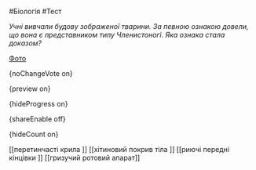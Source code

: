 #Біологія #Тест

*Учні вивчали будову зображеної тварини. За певною ознакою довели, що вона є представником типу Членистоногі. Яка ознака стала доказом?*

[Фото](https://zno.osvita.ua//doc/images/znotest/126/12613/19.jpg)

{noChangeVote on}

{preview on}

{hideProgress on}

{shareEnable off}

{hideCount on}

[[перетинчасті крила ]]
[[хітиновий покрив тіла ]]
[[риючі передні кінцівки ]]
[[гризучий ротовий апарат]]
